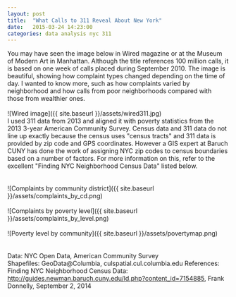 ```yaml
---
layout: post
title:  "What Calls to 311 Reveal About New York"
date:   2015-03-24 14:23:00
categories: data analysis nyc 311
---
```

You may have seen the image below in Wired magazine or at the Museum of Modern Art in Manhattan.  Although the title references 100 million calls, it is based on one week of calls placed during September 2010.  The image is beautiful, showing how complaint types changed depending on the time of day.  I wanted to know more, such as how complaints varied by neighborhood and how calls from poor neighborhoods compared with those from wealthier ones.
<br /><br />
![Wired image]({{ site.baseurl }}/assets/wired311.jpg)
<br />
I used 311 data from 2013 and aligned it with poverty statistics from the 2013 3-year American Community Survey. Census data and 311 data do not line up exactly because the census uses "census tracts" and 311 data is provided by zip code and GPS coordinates.  However a GIS expert at Baruch CUNY has done the work of assigning NYC zip codes to census boundaries based on a number of factors.  For more information on this, refer to the excellent "Finding NYC Neighborhood Census Data" listed below.    
<br /><br />
![Complaints by community district]({{ site.baseurl }}/assets/complaints_by_cd.png)
<br /><br />
![Complaints by poverty level]({{ site.baseurl }}/assets/complaints_by_level.png)
<br /><br />
![Poverty level by community]({{ site.baseurl }}/assets/povertymap.png)
<br /><br /> <br />
Data:  NYC Open Data, American Community Survey
<br />
Shapefiles:  GeoData@Columbia, culspatial.cul.columbia.edu
References:  Finding NYC Neighborhood Census Data:  http://guides.newman.baruch.cuny.edu/ld.php?content_id=7154885, Frank Donnelly, September 2, 2014

